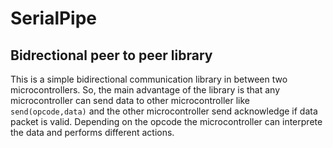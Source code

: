 # SerialPipe

## Bidrectional peer to peer library 
This is a simple bidirectional communication library in between two microcontrollers. So, the main advantage of the library is that any microcontroller can send  data to other microcontroller like `send(opcode,data)` and the other microcontroller send acknowledge if data packet is valid.  Depending on the opcode the microcontroller can interprete the data and performs different actions. 


